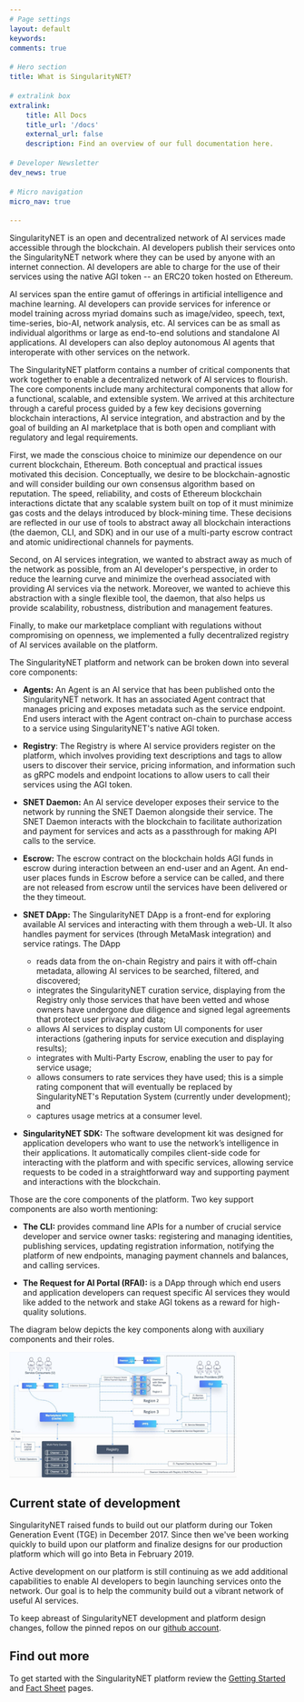```yaml
---
# Page settings
layout: default
keywords:
comments: true

# Hero section
title: What is SingularityNET?

# extralink box
extralink:
    title: All Docs
    title_url: '/docs'
    external_url: false
    description: Find an overview of our full documentation here.

# Developer Newsletter
dev_news: true

# Micro navigation
micro_nav: true

---
```


SingularityNET is an open and decentralized network of AI services made accessible through the blockchain. AI developers publish their services onto the SingularityNET network where they can be used by anyone with an internet connection. AI developers are able to charge for the use of their services using the native AGI token -- an ERC20 token hosted on Ethereum.

AI services span the entire gamut of offerings in artificial intelligence and machine learning. AI developers can provide services for inference or model training across myriad domains such as image/video, speech, text, time-series, bio-AI, network analysis, etc. AI services can be as small as individual algorithms or large as end-to-end solutions and standalone AI applications. AI developers can also deploy autonomous AI agents that interoperate with other services on the network.

The SingularityNET platform contains a number of critical components that work together to enable a decentralized network of AI services to flourish. The core components include many architectural components that allow for a functional, scalable, and extensible system. We arrived at this architecture through a careful process guided by a few key decisions governing blockchain
interactions, AI service integration, and abstraction and by the goal of building an AI marketplace that is both open and compliant with regulatory and legal requirements.

First, we made the conscious choice to minimize our dependence on our current blockchain, Ethereum. Both conceptual and practical issues motivated this decision. Conceptually, we desire to be blockchain-agnostic and will consider building our own consensus algorithm based on reputation. The speed, reliability, and costs of Ethereum blockchain interactions dictate that any
scalable system built on top of it must minimize gas costs and the delays introduced by block-mining time. These decisions are reflected in our use of tools to abstract away all blockchain interactions (the daemon, CLI, and SDK) and in our use of a multi-party escrow contract and atomic unidirectional channels for payments.

Second, on AI services integration, we wanted to abstract away as much of the network as possible, from an AI developer's perspective, in order to reduce the learning curve and minimize the overhead associated with providing AI services via the network. Moreover, we wanted to achieve this abstraction with a single flexible tool, the daemon, that also helps us provide scalability, robustness, distribution and management features.

Finally, to make our marketplace compliant with regulations without compromising on openness, we implemented a fully decentralized registry of AI services available on the platform.

The SingularityNET platform and network can be broken down into several core components:
* **Agents:** An Agent is an AI service that has been published onto the SingularityNET network. It has an associated Agent contract that manages pricing and exposes metadata such as the service endpoint. End users interact with the Agent contract on-chain to purchase access to a service using SingularityNET's native AGI token.

* **Registry**: The Registry is where AI service providers register on the platform, which involves
providing text descriptions and tags to allow users to discover their service, pricing information,
and information such as gRPC models and endpoint locations to allow users to call their services using the AGI token.

* **SNET Daemon:** An AI service developer exposes their service to the network by running the SNET Daemon alongside their service. The SNET Daemon interacts with the blockchain to facilitate authorization and payment for services and acts as a passthrough for making API calls to the service.

* **Escrow:** The escrow contract on the blockchain holds AGI funds in escrow during interaction between an end-user and an Agent. An end-user places funds in Escrow before a service can be called, and there are not released from escrow until the services have been delivered or the they timeout.

* **SNET DApp:** The SingularityNET DApp is a front-end for exploring available AI services and interacting with them through a web-UI. It also handles payment for services (through MetaMask integration) and service ratings. The DApp
  * reads data from the on-chain Registry and pairs it with off-chain metadata, allowing AI
services to be searched, filtered, and discovered;
  * integrates the SingularityNET curation service, displaying from the Registry only those
services that have been vetted and whose owners have undergone due diligence and
signed legal agreements that protect user privacy and data;
  * allows AI services to display custom UI components for user interactions (gathering
inputs for service execution and displaying results);
  * integrates with Multi-Party Escrow, enabling the user to pay for service usage;
  * allows consumers to rate services they have used; this is a simple rating component that
will eventually be replaced by SingularityNET's Reputation System (currently under
development); and
  * captures usage metrics at a consumer level.

* **SingularityNET SDK:** The software development kit was designed for application developers who want to use the network’s intelligence in their applications. It automatically compiles client-side code for interacting with the platform and with specific services, allowing service requests to be coded in a straightforward way and supporting payment and interactions with the blockchain.

Those are the core components of the platform. Two key support components are also worth
mentioning:
* **The CLI:** provides command line APIs for a number of crucial service developer and service owner tasks: registering and managing identities, publishing services, updating registration information, notifying the platform of new endpoints, managing payment channels and balances, and calling services.

* **The Request for AI Portal (RFAI):** is a DApp through which end users and application
developers can request specific AI services they would like added to the network and
stake AGI tokens as a reward for high-quality solutions.

The diagram below depicts the key components along with auxiliary components and their
roles.

<img src="docs/all/mpe/img/platform_components.jpg" width="400">


## Current state of development

SingularityNET raised funds to build out our platform during our Token Generation Event (TGE) in December 2017. Since then we've been working quickly to build upon our platform and finalize designs for our production platform which will go into Beta in February 2019.

Active development on our platform is still continuing as we add additional capabilities to enable AI developers to begin launching services onto the network. Our goal is to help the community build out a vibrant network of useful AI services.

To keep abreast of SingularityNET development and platform design changes, follow the pinned repos on our [github account](https://github.com/singnet).

## Find out more
To get started with the SingularityNET platform review the [Getting Started](/docs/all/getting-started) and [Fact Sheet](/sheet) pages.
